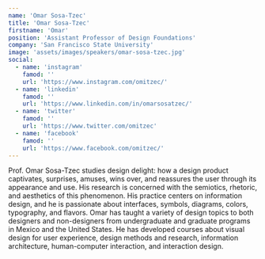 ```yaml
---
name: 'Omar Sosa-Tzec'
title: 'Omar Sosa-Tzec'
firstname: 'Omar'
position: 'Assistant Professor of Design Foundations'
company: 'San Francisco State University'
image: 'assets/images/speakers/omar-sosa-tzec.jpg'
social:
  - name: 'instagram'
    famod: ''
    url: 'https://www.instagram.com/omitzec/'
  - name: 'linkedin'
    famod: ''
    url: 'https://www.linkedin.com/in/omarsosatzec/'
  - name: 'twitter'
    famod: ''
    url: 'https://www.twitter.com/omitzec'
  - name: 'facebook'
    famod: ''
    url: 'https://www.facebook.com/omitzec/'
---
```


Prof. Omar Sosa-Tzec studies design delight: how a design product captivates, surprises, amuses, wins over, and reassures the user through its appearance and use. His research is concerned with the semiotics, rhetoric, and aesthetics of this phenomenon. His practice centers on information design, and he is passionate about interfaces, symbols, diagrams, colors, typography, and flavors. Omar has taught a variety of design topics to both designers and non-designers from undergraduate and graduate programs in Mexico and the United States. He has developed courses about visual design for user experience, design methods and research, information architecture, human-computer interaction, and interaction design.
